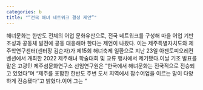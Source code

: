 ```yaml
---
categories: b
title: "“전국 해녀 네트워크 결성 제안”"
---
```

해녀문화는 한반도 전체의 어업 문화유산으로, 전국 네트워크를 구성해 마을 어업 기반 조성과 공동체 발전에 공동 대응해야 한다는 제언이 나왔다. 이는 제주특별자치도와 제주학연구센터(센터장 김순자)가 제15회 해녀축제 일환으로 지난 23일 아젠토피오레컨벤션에서 개최한 2022 제주해녀 학술대회 및 교류 행사에서 제기됐다.이날 기조 발표를 맡은 고광민 제주섬문화연구소 선임연구원은 “한국에서 해녀문화는 전국적으로 전승되고 있었다”며 “제주를 포함한 한반도 주변 도서 지역에서 잠수어업을 이르는 말이 다양하게 전승됐다”고 밝혔다.이어 그는 “